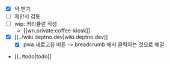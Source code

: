 - [X] 약 받기
- [ ] 제안서 검토
- [ ] wip: 커리큘럼 작성
  + [[wn.private:coffee-kiosk]]
- [X] [[../wiki.deptno.dev|wiki.deptno.dev]]
  - [X] pwa 새로고침 버튼 -> breadcrumb 에서 클릭하는 것으로 해결
- [[../todo|todo]]
